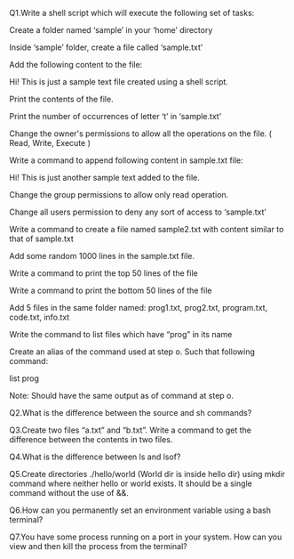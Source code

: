 Q1.Write a shell script which will execute the following set of tasks:

Create a folder named ‘sample’  in your ‘home’ directory

Inside ‘sample’ folder, create a file called ‘sample.txt’

Add the following content to the file: 

Hi! This is just a sample text file created using a shell script.

Print the contents of the file. 

Print the number of occurrences of letter ‘t’ in ‘sample.txt’

Change the owner's permissions to allow all the operations on the file. ( Read, Write, Execute )

Write a command to append following content in sample.txt file:

Hi! This is just another sample text added to the file.

Change the group permissions to allow only read operation.

Change all users permission to deny any sort of access to ‘sample.txt’

Write a command to create a file named sample2.txt with content similar to that of sample.txt

Add some random 1000 lines in the sample.txt file.

Write a command to print the top 50 lines of the file

Write a command to print the bottom 50 lines of the file

Add 5 files in the same folder named: prog1.txt, prog2.txt, program.txt, code.txt, info.txt

Write the command to list files which have “prog” in its name

Create an alias of the command used at step o. Such that following command:

list prog

Note: Should have the same output as of command at step o.



Q2.What is the difference between the source and sh commands?

Q3.Create two files “a.txt” and “b.txt”. Write a command to get the difference between the contents in two files.

Q4.What is the difference between ls and lsof?

Q5.Create directories ./hello/world (World dir is inside hello dir) using mkdir command where neither hello or world exists. It should be a single command without the use of &&. 

Q6.How can you permanently set an environment variable using a bash terminal?

Q7.You have some process running on a port in your system. How can you view and then kill the process from the terminal?